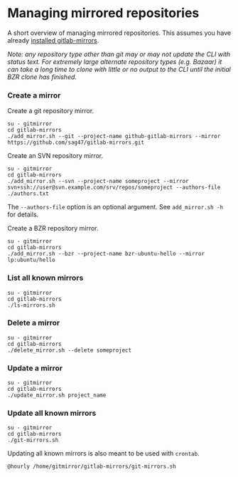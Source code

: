 # Managing mirrored repositories

A short overview of managing mirrored repositories.  This assumes you have already [installed gitlab-mirrors](installation.md).

*Note: any repository type other than git may or may not update the CLI with status text.  For extremely large alternate repository types (e.g. Bazaar) it can take a long time to clone with little or no output to the CLI until the initial BZR clone has finished.*

### Create a mirror

Create a git repository mirror.

    su - gitmirror
    cd gitlab-mirrors
    ./add_mirror.sh --git --project-name github-gitlab-mirrors --mirror https://github.com/sag47/gitlab-mirrors.git

Create an SVN repository mirror.

    su - gitmirror
    cd gitlab-mirrors
    ./add_mirror.sh --svn --project-name someproject --mirror svn+ssh://user@svn.example.com/srv/repos/someproject --authors-file ./authors.txt

The `--authors-file` option is an optional argument.  See `add_mirror.sh -h` for details.

Create a BZR repository mirror.

    su - gitmirror
    cd gitlab-mirrors
    ./add_mirror.sh --bzr --project-name bzr-ubuntu-hello --mirror lp:ubuntu/hello

### List all known mirrors

    su - gitmirror
    cd gitlab-mirrors
    ./ls-mirrors.sh

### Delete a mirror

    su - gitmirror
    cd gitlab-mirrors
    ./delete_mirror.sh --delete someproject

### Update a mirror

    su - gitmirror
    cd gitlab-mirrors
    ./update_mirror.sh project_name

### Update all known mirrors

    su - gitmirror
    cd gitlab-mirrors
    ./git-mirrors.sh

Updating all known mirrors is also meant to be used with `crontab`.

    @hourly /home/gitmirror/gitlab-mirrors/git-mirrors.sh
